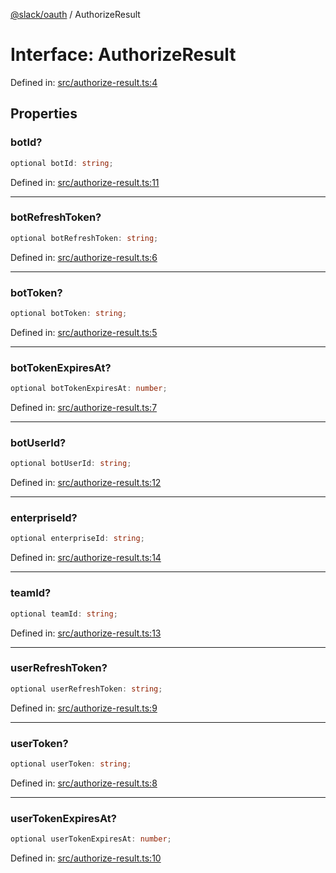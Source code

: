 [@slack/oauth](../index.md) / AuthorizeResult

# Interface: AuthorizeResult

Defined in: [src/authorize-result.ts:4](https://github.com/slackapi/node-slack-sdk/blob/main/packages/oauth/src/authorize-result.ts#L4)

## Properties

### botId?

```ts
optional botId: string;
```

Defined in: [src/authorize-result.ts:11](https://github.com/slackapi/node-slack-sdk/blob/main/packages/oauth/src/authorize-result.ts#L11)

***

### botRefreshToken?

```ts
optional botRefreshToken: string;
```

Defined in: [src/authorize-result.ts:6](https://github.com/slackapi/node-slack-sdk/blob/main/packages/oauth/src/authorize-result.ts#L6)

***

### botToken?

```ts
optional botToken: string;
```

Defined in: [src/authorize-result.ts:5](https://github.com/slackapi/node-slack-sdk/blob/main/packages/oauth/src/authorize-result.ts#L5)

***

### botTokenExpiresAt?

```ts
optional botTokenExpiresAt: number;
```

Defined in: [src/authorize-result.ts:7](https://github.com/slackapi/node-slack-sdk/blob/main/packages/oauth/src/authorize-result.ts#L7)

***

### botUserId?

```ts
optional botUserId: string;
```

Defined in: [src/authorize-result.ts:12](https://github.com/slackapi/node-slack-sdk/blob/main/packages/oauth/src/authorize-result.ts#L12)

***

### enterpriseId?

```ts
optional enterpriseId: string;
```

Defined in: [src/authorize-result.ts:14](https://github.com/slackapi/node-slack-sdk/blob/main/packages/oauth/src/authorize-result.ts#L14)

***

### teamId?

```ts
optional teamId: string;
```

Defined in: [src/authorize-result.ts:13](https://github.com/slackapi/node-slack-sdk/blob/main/packages/oauth/src/authorize-result.ts#L13)

***

### userRefreshToken?

```ts
optional userRefreshToken: string;
```

Defined in: [src/authorize-result.ts:9](https://github.com/slackapi/node-slack-sdk/blob/main/packages/oauth/src/authorize-result.ts#L9)

***

### userToken?

```ts
optional userToken: string;
```

Defined in: [src/authorize-result.ts:8](https://github.com/slackapi/node-slack-sdk/blob/main/packages/oauth/src/authorize-result.ts#L8)

***

### userTokenExpiresAt?

```ts
optional userTokenExpiresAt: number;
```

Defined in: [src/authorize-result.ts:10](https://github.com/slackapi/node-slack-sdk/blob/main/packages/oauth/src/authorize-result.ts#L10)
